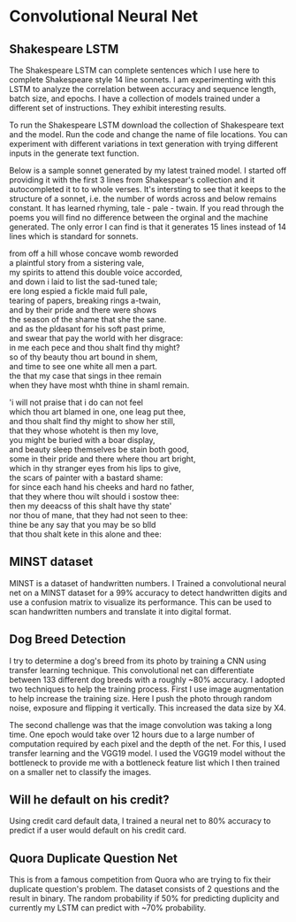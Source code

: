 # Convolutional Neural Net

## Shakespeare LSTM

The Shakespeare LSTM can complete sentences which I use here to complete Shakespeare style 14 line sonnets. I am experimenting with this LSTM to analyze the correlation between accuracy and sequence length, batch size, and epochs. I have a collection of models trained under a different set of instructions. They exhibit interesting results.

To run the Shakespeare LSTM download the collection of Shakespeare text and the model. Run the code and change the name of file locations. 
You can experiment with different variations in text generation with trying different inputs in the generate text function. 

Below is a sample sonnet generated by my latest trained model. I started off providing it with the first 3 lines from Shakespear's collection and it autocompleted it to to whole verses. It's intersting to see that it keeps to the structure of a sonnet, i.e. the number of words across and below remains constant. It has learned rhyming, tale - pale - twain. If you read through the poems you will find no difference between the orginal and the machine generated. The only error I can find is that it generates 15 lines instead of 14 lines which is standard for sonnets. 

from off a hill whose concave womb reworded <br>
a plaintful story from a sistering vale,<br>
my spirits to attend this double voice accorded,<br>
and down i laid to list the sad-tuned tale;<br>
ere long espied a fickle maid full pale,<br>
tearing of papers, breaking rings a-twain,<br>
and by their pride and there were shows<br>
the season of the shame that she the sane.<br>
and as the pldasant for his soft past prime,<br>
and swear that pay the world with her disgrace:<br>
in me each pece and thou shalt find thy might?<br>
so of thy beauty thou art bound in shem,<br>
and time to see one white all men a part.<br>
the that my case that sings in thee remain<br>
when they have most whth thine in shaml remain.<br>

'i will not praise that i do can not feel<br>
which thou art blamed in one, one leag put thee,<br>
  and thou shalt find thy might to show her still,<br>
that they whose whoteht is then my love,<br>
you might be buried with a boar display,<br>
and beauty sleep themselves be stain both good,<br>
some in their pride and there where thou art bright,<br>
which in thy stranger eyes from his lips to give,<br>
the scars of painter with a bastard shame:<br>
for since each hand his cheeks and hard no father,<br>
that they where thou wilt should i sostow thee:<br>
then my deeacss of this shalt have thy state'<br>
nor thou of mane, that they had not seen to thee:<br>
  thine be any say that you may be so blld<br>
that thou shalt kete in this alone and thee:<br>

## MINST dataset

MINST is a dataset of handwritten numbers. I Trained a convolutional neural net on a MINST dataset for a 99% accuracy to detect handwritten digits and use a confusion matrix to visualize its performance. This can be used to scan handwritten numbers and translate it into digital format. 

## Dog Breed Detection

I try to determine a dog's breed from its photo by training a CNN using transfer learning technique. This convolutional net can differentiate between 133 different dog breeds with a roughly ~80% accuracy. I adopted two techniques to help the training process. First I use image augmentation to help increase the training size. Here I push the photo through random noise, exposure and flipping it vertically. This increased the data size by X4. 

The second challenge was that the image convolution was taking a long time. One epoch would take over 12 hours due to a large number of computation required by each pixel and the depth of the net. For this, I used transfer learning and the VGG19 model. I used the VGG19 model without the bottleneck to provide me with a bottleneck feature list which I then trained on a smaller net to classify the images.

## Will he default on his credit?

Using credit card default data, I trained a neural net to 80% accuracy to predict if a user would default on his credit card. 

## Quora Duplicate Question Net

This is from a famous competition from Quora who are trying to fix their duplicate question's problem. The dataset consists of 2 questions and the result in binary. The random probability if 50% for predicting duplicity and currently my LSTM can predict with ~70% probability.
